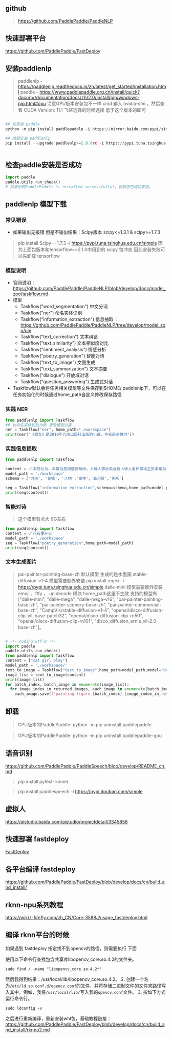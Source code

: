 ## github 
> https://github.com/PaddlePaddle/PaddleNLP


## 快速部署平台
https://github.com/PaddlePaddle/FastDeploy

## 安装paddlenlp
> paddlenlp - https://paddlenlp.readthedocs.io/zh/latest/get_started/installation.html
> paddle - https://www.paddlepaddle.org.cn/install/quick?docurl=/documentation/docs/zh/2.0/install/pip/windows-pip.html#cpu
> 注意GPU版本安装包不一样 cmd 输入 nvidia-smi ，然后查看  CUDA Version: 11.1 飞桨选择的时候选择 低于这个版本的即可
```python

## 先安装 paddle 
python -m pip install paddlepaddle -i https://mirror.baidu.com/pypi/simple

## 然后安装 paddlenlp
pip install --upgrade paddlenlp>=2.0.0rc -i https://pypi.tuna.tsinghua.edu.cn/simple



```


## 检查paddle安装是否成功
> 
```python
import paddle
paddle.utils.run_check()
# 如果出现PaddlePaddle is installed successfully!，说明您已成功安装。
```

## paddlenlp 模型下载

### 常见错误
  - 如果输出无报错 但是不输出结果：Scipy版本 scipy<=1.3.1 & scipy>=1.7.3 
  > pip install Scipy==1.7.3 -i https://pypi.tuna.tsinghua.edu.cn/simple
  > 因为上面包版本和tensorflow==2.1.0中用到的 scipy 包冲突 因此安装失败可以先卸载 tensorflow

### 模型说明
 - 官网说明： https://github.com/PaddlePaddle/PaddleNLP/blob/develop/docs/model_zoo/taskflow.md
 - 模型
   - Taskflow("word_segmentation") 中文分词
   - Taskflow("ner")  命名实体识别
   - Taskflow("information_extraction") 信息抽取 ：https://github.com/PaddlePaddle/PaddleNLP/tree/develop/model_zoo/uie
   - Taskflow("text_correction") 文本纠错
   - Taskflow("text_similarity") 文本相似度对比
   - Taskflow("sentiment_analysis") 情感分析
   - Taskflow("poetry_generation") 智能对诗
   - Taskflow("text_to_image") 文图生成
   - Taskflow("text_summarization") 文本摘要
   - Taskflow("dialogue")	开放域对话
   - Taskflow("question_answering") 生成式对话
 - Taskflow默认会将任务相关模型等文件保存到$HOME/.paddlenlp下，可以在任务初始化的时候通过home_path自定义修改保存路径 

### 实践 NER
```python
from paddlenlp import Taskflow
## 以命名实体识别为例 更改模型位置
ner = Taskflow("ner", home_path="./workspace")
print(ner("《孤女》是2010年九州出版社出版的小说，作者是余兼羽"))

```
### 实践信息提取

```python
from paddlenlp import Taskflow

content = u'本院认为，本案为民间借贷纠纷。上诉人李水染与被上诉人毛伟锋均主张本案为被上诉人毛伟锋与张晓环的夫妻共同债务，本案争议焦点之一为本案债务是否夫妻共同债务的问题。首先，被上诉人毛伟锋以个人名义对外借款，根据合同相对性原则，效力仅及于其本人，除非该债务是用于日常家庭生活的小额债务，其享有家事代理权，效力及于夫妻的另一方。审查本案债务数额高达180余万元，超过家事代理的合理范围，该举债行为的效力不当然及于上诉人张晓环。其次，根据《中华人民共和国婚姻法》第四十一条规定，离婚时，原为夫妻共同生活所负的债务，应当共同偿还。确定夫妻共同债务的关键在于是否为夫妻共同生活所借。审查借据上记载的借款用途为因移民而借款，被上诉人毛伟锋又称其于2011年2月支取该款后，将其中145万元用于归还高利贷，60万元支付给上诉人张晓环，但上诉人张晓环予以否认，毛伟锋亦没有提交巨额款项交付的相关证据。再次，离婚时被上诉人毛伟锋没有提到存在夫妻共同债务，其在离婚后再声称存在夫妻共同债务违背此前的约定，最后，上诉人李水染作为被上诉人毛伟锋的母亲，对被上诉人毛伟锋与上诉人张晓环离婚事宜应当清楚，其在两人离婚时没有主张本案的巨额债务不符合常理，在两人婚姻关系存续期间亦未向上诉人张晓环主张过权利，在两人离婚后才向被上诉人毛伟锋主张权利，在款项交付之时亦未向上诉人张晓环主张过债务的成立，由此可见，上诉人李水染由始至终并未将该债务作为夫妻共同债务看待。综上，原审认定本案债务为被上诉人毛伟锋的个人债务正确，本院予以维持。'
model_path = './workspace'
schema = ['时间', '金钱', '人物','案件','高利贷','关系']

seq = Taskflow("information_extraction",schema=schema,home_path=model_path)
print(seq(content))
```
### 智能对诗
> 这个模型有点大 9G左右 
```python
from paddlenlp import Taskflow
content = u'花有重开日'
model_path = './workspace'
seq = Taskflow("poetry_generation",home_path=model_path)
print(seq(content))


```
### 文本生成图片
> pai-painter-painting-base-zh 默认模型 生成的是水墨画 
> stable-diffusion-v1-4 模型需要额外安装  pip install regex -i https://pypi.tuna.tsinghua.edu.cn/simple
> dalle-mini 模型需要额外安装  emoji ，ftfy ， unidecode 模块
> home_path这里不生效
> 支持的模型有["dalle-mini", "dalle-mega", "dalle-mega-v16", "pai-painter-painting-base-zh", "pai-painter-scenery-base-zh", "pai-painter-commercial-base-zh", "CompVis/stable-diffusion-v1-4", "openai/disco-diffusion-clip-vit-base-patch32", "openai/disco-diffusion-clip-rn50", "openai/disco-diffusion-clip-rn101", "disco_diffusion_ernie_vil-2.0-base-zh"]。

```python

# -*- coding:utf-8 -*-
import paddle
paddle.utils.run_check()
from paddlenlp import Taskflow
content = ["cat girl play"]
model_path = './workspace/'
text_to_image = Taskflow("text_to_image",home_path=model_path,model="dalle-mini")
image_list = text_to_image(content)
print(image_list)
for batch_index, batch_image in enumerate(image_list):
  for image_index_in_returned_images, each_image in enumerate(batch_image):
    each_image.save(f"painting-figure_{batch_index}_{image_index_in_returned_images}.png")


```

## 卸载

> CPU版本的PaddlePaddle: python -m pip uninstall paddlepaddle

> GPU版本的PaddlePaddle: python -m pip uninstall paddlepaddle-gpu




## 语音识别 
https://github.com/PaddlePaddle/PaddleSpeech/blob/develop/README_cn.md
> pip install pytest-runner

> pip install paddlespeech -i https://pypi.douban.com/simple

## 虚拟人
https://aistudio.baidu.com/aistudio/projectdetail/3345856


## 快速部署 fastdeploy

[FastDeploy](https://github.com/PaddlePaddle/FastDeploy)

## 各平台编译 fastdeploy
https://github.com/PaddlePaddle/FastDeploy/blob/develop/docs/cn/build_and_install/

## rknn-npu系列教程

https://wiki.t-firefly.com/zh_CN/Core-3588J/usage_fastdeploy.html


## 编译 rknn平台的时候
如果遇到 fastdeploy 指定找不到opencv的路径，则需要执行 下面

使用以下命令行查找包含共享库libopencv_core.so.4.2的文件夹。
```
sudo find / -name "libopencv_core.so.4.2*"
```
然后我得到结果：/usr/local/lib/libopencv_core.so.4.2。
2. 创建一个名为`/etc/ld.so.conf.d/opencv.conf`的文件，并将存储二进制文件的文件夹路径写入其中。例如，我将`/usr/local/lib/`写入我的`opencv.conf`文件。
3. 按如下方式运行命令行。
```
sudo ldconfig -v
```
之后进行重新编译，重新安装whl包，基础教程链接：https://github.com/PaddlePaddle/FastDeploy/blob/develop/docs/cn/build_and_install/rknpu2.md



